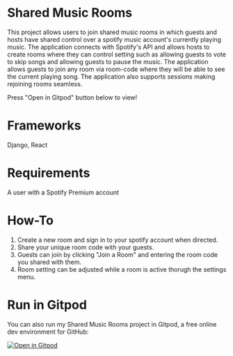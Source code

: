 # Shared Music Rooms
This project allows users to join shared music rooms in which guests and hosts have shared control over a spotify music account's currently playing music. 
The application connects with Spotify's API and allows hosts to create rooms where they can control setting such as allowing guests to vote to skip songs and allowing guests to pause the music.
The application allows guests to join any room via room-code where they will be able to see the current playing song. 
The application also supports sessions making rejoining rooms seamless. 

Press "Open in Gitpod" button below to view!

# Frameworks
Django, React
 
# Requirements
A user with a Spotify Premium account

# How-To
1) Create a new room and sign in to your spotify account when directed. 
2) Share your unique room code with your guests. 
3) Guests can join by clicking "Join a Room" and entering the room code you shared with them. 
4) Room setting can be adjusted while a room is active thorugh the settings menu. 

# Run in Gitpod

You can also run my Shared Music Rooms project in Gitpod, a free online dev environment for GitHub:

[![Open in Gitpod](https://gitpod.io/button/open-in-gitpod.svg)](https://gitpod.io/#https://github.com/MichaelBenliyan/Shared_Music_Rooms)

